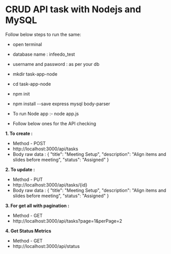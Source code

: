 # CRUD API task with Nodejs and MySQL

Follow below steps to run the same:
- open terminal
- database name : infeedo_test
- username and password : as per your db 
- mkdir task-app-node
- cd task-app-node
- npm init
- npm install --save express mysql body-parser
- To run Node app :- node app.js

- Follow below ones for the API checking

**1. To create :**
- Method - POST
- http://localhost:3000/api/tasks
- Body raw data :
{
    "title": "Meeting Setup",
    "description": "Align items and slides before meeting",
    "status": "Assigned"
}

**2. To update :**
- Method - PUT
- http://localhost:3000/api/tasks/{id}
- Body raw data :
{
    "title": "Meeting Setup",
    "description": "Align items and slides before meeting",
    "status": "Assigned"
}

**3. For get all with pagination :**
- Method - GET
- http://localhost:3000/api/tasks?page=1&perPage=2

**4. Get Status Metrics**
- Method - GET
- http://localhost:3000/api/status
